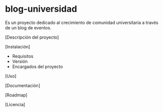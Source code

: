 # blog-universidad
Es un proyecto dedicado al crecimiento de comunidad universitaria a través de un blog de eventos.

[Descripción del proyecto]

[Instalación]
- Requisitos
- Versión
- Encargados del proyecto

[Uso]

[Documentación]

[Roadmap]

[Licencia]
